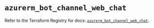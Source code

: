 # `azurerm_bot_channel_web_chat`

Refer to the Terraform Registry for docs: [`azurerm_bot_channel_web_chat`](https://registry.terraform.io/providers/hashicorp/azurerm/4.38.0/docs/resources/bot_channel_web_chat).

